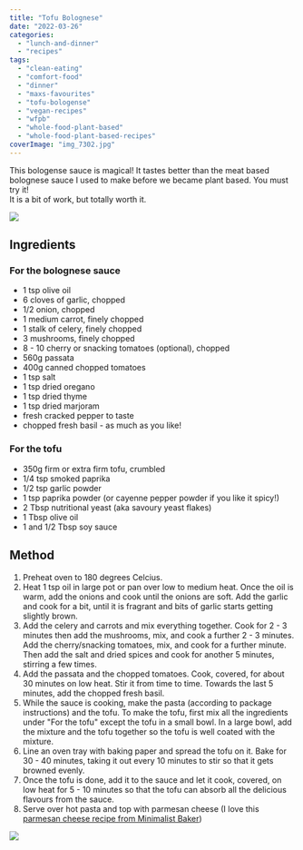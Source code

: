 ```yaml
---
title: "Tofu Bolognese"
date: "2022-03-26"
categories: 
  - "lunch-and-dinner"
  - "recipes"
tags: 
  - "clean-eating"
  - "comfort-food"
  - "dinner"
  - "maxs-favourites"
  - "tofu-bologense"
  - "vegan-recipes"
  - "wfpb"
  - "whole-food-plant-based"
  - "whole-food-plant-based-recipes"
coverImage: "img_7302.jpg"
---
```


This bologense sauce is magical! It tastes better than the meat based bolognese sauce I used to make before we became plant based. You must try it!  
It is a bit of work, but totally worth it.

![](https://shalveena.files.wordpress.com/2022/03/img_7301.jpg?w=768)

## Ingredients

### For the bolognese sauce

- 1 tsp olive oil
- 6 cloves of garlic, chopped
- 1/2 onion, chopped
- 1 medium carrot, finely chopped
- 1 stalk of celery, finely chopped
- 3 mushrooms, finely chopped
- 8 - 10 cherry or snacking tomatoes (optional), chopped
- 560g passata
- 400g canned chopped tomatoes
- 1 tsp salt
- 1 tsp dried oregano
- 1 tsp dried thyme
- 1 tsp dried marjoram
- fresh cracked pepper to taste
- chopped fresh basil - as much as you like!

### For the tofu

- 350g firm or extra firm tofu, crumbled
- 1/4 tsp smoked paprika
- 1/2 tsp garlic powder
- 1 tsp paprika powder (or cayenne pepper powder if you like it spicy!)
- 2 Tbsp nutritional yeast (aka savoury yeast flakes)
- 1 Tbsp olive oil
- 1 and 1/2 Tbsp soy sauce

## Method

1. Preheat oven to 180 degrees Celcius.
2. Heat 1 tsp oil in large pot or pan over low to medium heat. Once the oil is warm, add the onions and cook until the onions are soft. Add the garlic and cook for a bit, until it is fragrant and bits of garlic starts getting slightly brown.
3. Add the celery and carrots and mix everything together. Cook for 2 - 3 minutes then add the mushrooms, mix, and cook a further 2 - 3 minutes. Add the cherry/snacking tomatoes, mix, and cook for a further minute. Then add the salt and dried spices and cook for another 5 minutes, stirring a few times.
4. Add the passata and the chopped tomatoes. Cook, covered, for about 30 minutes on low heat. Stir it from time to time. Towards the last 5 minutes, add the chopped fresh basil.
5. While the sauce is cooking, make the pasta (according to package instructions) and the tofu. To make the tofu, first mix all the ingredients under "For the tofu" except the tofu in a small bowl. In a large bowl, add the mixture and the tofu together so the tofu is well coated with the mixture.
6. Line an oven tray with baking paper and spread the tofu on it. Bake for 30 - 40 minutes, taking it out every 10 minutes to stir so that it gets browned evenly.
7. Once the tofu is done, add it to the sauce and let it cook, covered, on low heat for 5 - 10 minutes so that the tofu can absorb all the delicious flavours from the sauce.
8. Serve over hot pasta and top with parmesan cheese (I love this [parmesan cheese recipe from Minimalist Baker](https://minimalistbaker.com/how-to-make-vegan-parmesan-cheese/))

![](https://shalveena.files.wordpress.com/2022/03/img_7298.jpg?w=768)
